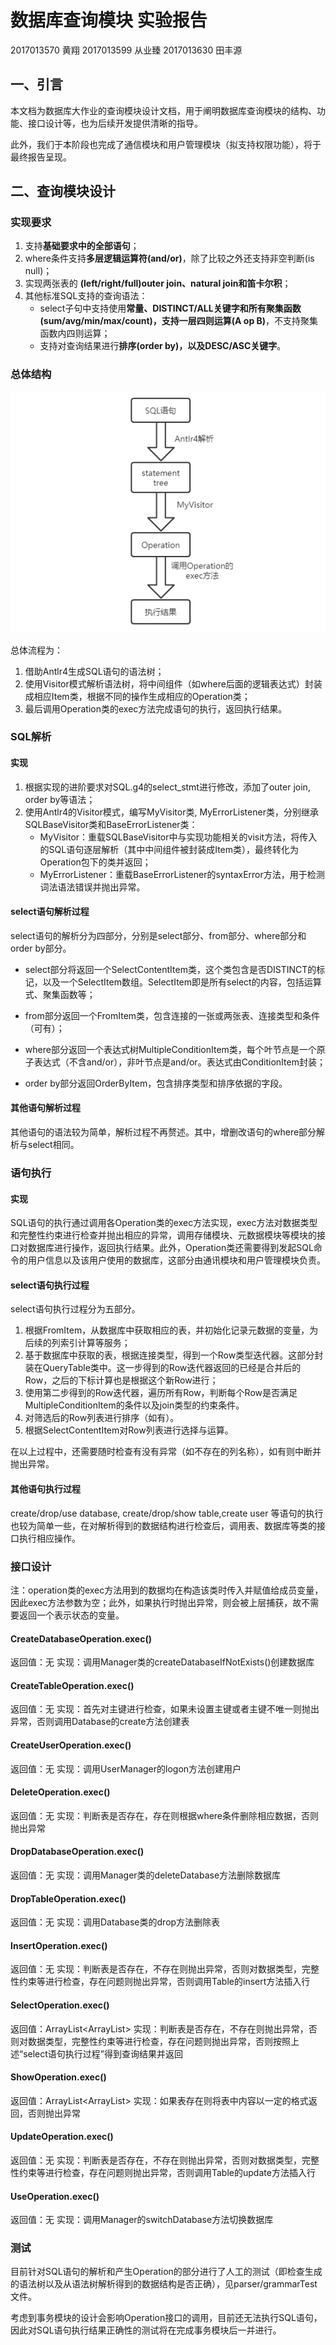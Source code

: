 数据库查询模块 实验报告
===

2017013570 黄翔
2017013599 从业臻
2017013630 田丰源

## 一、引言

本文档为数据库大作业的查询模块设计文档，用于阐明数据库查询模块的结构、功能、接口设计等，也为后续开发提供清晰的指导。

此外，我们于本阶段也完成了通信模块和用户管理模块（拟支持权限功能），将于最终报告呈现。


## 二、查询模块设计

### 实现要求

1.  支持**基础要求中的全部语句**；
2.	where条件支持**多层逻辑运算符(and/or)**，除了比较之外还支持非空判断(is null)；
3.	实现两张表的 **(left/right/full)outer join、natural join和笛卡尔积**；
4.	其他标准SQL支持的查询语法：
    * select子句中支持使用**常量、DISTINCT/ALL关键字和所有聚集函数(sum/avg/min/max/count)，支持一层四则运算(A op B)**，不支持聚集函数内四则运算；
    * 支持对查询结果进行**排序(order by)，以及DESC/ASC关键字**。

### 总体结构

![查询结构](img\查询结构.PNG)

总体流程为：
1. 借助Antlr4生成SQL语句的语法树；
2. 使用Visitor模式解析语法树，将中间组件（如where后面的逻辑表达式）封装成相应Item类，根据不同的操作生成相应的Operation类；
3. 最后调用Operation类的exec方法完成语句的执行，返回执行结果。

### SQL解析
#### 实现
1. 根据实现的进阶要求对SQL.g4的select_stmt进行修改，添加了outer join, order by等语法；
2. 使用Antlr4的Visitor模式，编写MyVisitor类, MyErrorListener类，分别继承SQLBaseVisitor类和BaseErrorListener类：
    * MyVisitor：重载SQLBaseVisitor中与实现功能相关的visit方法，将传入的SQL语句逐层解析（其中中间组件被封装成Item类），最终转化为Operation包下的类并返回；
    * MyErrorListener：重载BaseErrorListener的syntaxError方法，用于检测词法语法错误并抛出异常。

#### select语句解析过程
select语句的解析分为四部分，分别是select部分、from部分、where部分和order by部分。

* select部分将返回一个SelectContentItem类，这个类包含是否DISTINCT的标记，以及一个SelectItem数组。SelectItem即是所有select的内容，包括运算式、聚集函数等；

* from部分返回一个FromItem类，包含连接的一张或两张表、连接类型和条件（可有）；

* where部分返回一个表达式树MultipleConditionItem类，每个叶节点是一个原子表达式（不含and/or），非叶节点是and/or。表达式由ConditionItem封装；

* order by部分返回OrderByItem，包含排序类型和排序依据的字段。


#### 其他语句解析过程
其他语句的语法较为简单，解析过程不再赘述。其中，增删改语句的where部分解析与select相同。 


### 语句执行

#### 实现

SQL语句的执行通过调用各Operation类的exec方法实现，exec方法对数据类型和完整性约束进行检查并抛出相应的异常，调用存储模块、元数据模块等模块的接口对数据库进行操作，返回执行结果。此外，Operation类还需要得到发起SQL命令的用户信息以及该用户使用的数据库，这部分由通讯模块和用户管理模块负责。

#### select语句执行过程

select语句执行过程分为五部分。
1. 根据FromItem，从数据库中获取相应的表，并初始化记录元数据的变量，为后续的列索引计算等服务；
2. 基于数据库中获取的表，根据连接类型，得到一个Row类型迭代器。这部分封装在QueryTable类中。这一步得到的Row迭代器返回的已经是合并后的Row，之后的下标计算也是根据这个新Row进行；
3. 使用第二步得到的Row迭代器，遍历所有Row，判断每个Row是否满足MultipleConditionItem的条件以及join类型的约束条件。
4. 对筛选后的Row列表进行排序（如有）。
5. 根据SelectContentItem对Row列表进行选择与运算。

在以上过程中，还需要随时检查有没有异常（如不存在的列名称），如有则中断并抛出异常。

#### 其他语句执行过程

create/drop/use database, create/drop/show table,create user 等语句的执行也较为简单一些，在对解析得到的数据结构进行检查后，调用表、数据库等类的接口执行相应操作。

### 接口设计

注：operation类的exec方法用到的数据均在构造该类时传入并赋值给成员变量，因此exec方法参数为空；此外，如果执行时抛出异常，则会被上层捕获，故不需要返回一个表示状态的变量。

#### CreateDatabaseOperation.exec()
返回值：无
实现：调用Manager类的createDatabaseIfNotExists()创建数据库

#### CreateTableOperation.exec()
返回值：无
实现：首先对主键进行检查，如果未设置主键或者主键不唯一则抛出异常，否则调用Database的create方法创建表

#### CreateUserOperation.exec()
返回值：无
实现：调用UserManager的logon方法创建用户

#### DeleteOperation.exec()
返回值：无
实现：判断表是否存在，存在则根据where条件删除相应数据，否则抛出异常

#### DropDatabaseOperation.exec()
返回值：无
实现：调用Manager类的deleteDatabase方法删除数据库

#### DropTableOperation.exec()
返回值：无
实现：调用Database类的drop方法删除表

#### InsertOperation.exec()
返回值：无
实现：判断表是否存在，不存在则抛出异常，否则对数据类型，完整性约束等进行检查，存在问题则抛出异常，否则调用Table的insert方法插入行

#### SelectOperation.exec()
返回值：ArrayList<ArrayList<String>>
实现：判断表是否存在，不存在则抛出异常，否则对数据类型，完整性约束等进行检查，存在问题则抛出异常，否则按照上述“select语句执行过程”得到查询结果并返回
    
#### ShowOperation.exec()
返回值：ArrayList<ArrayList<String>>
实现：如果表存在则将表中内容以一定的格式返回，否则抛出异常
    
#### UpdateOperation.exec()
返回值：无
实现：判断表是否存在，不存在则抛出异常，否则对数据类型，完整性约束等进行检查，存在问题则抛出异常，否则调用Table的update方法插入行
    
#### UseOperation.exec()
返回值：无
实现：调用Manager的switchDatabase方法切换数据库
    
### 测试

目前针对SQL语句的解析和产生Operation的部分进行了人工的测试（即检查生成的语法树以及从语法树解析得到的数据结构是否正确），见parser/grammarTest文件。

考虑到事务模块的设计会影响Operation接口的调用，目前还无法执行SQL语句，因此对SQL语句执行结果正确性的测试将在完成事务模块后一并进行。